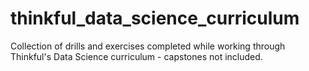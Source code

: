# thinkful_data_science_curriculum

Collection of drills and exercises completed while working through Thinkful's Data Science curriculum - capstones not included.
